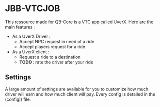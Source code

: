 # JBB-VTCJOB

This ressource made for QB-Core is a VTC app called UverX.
Here are the main features : 

 - As a UverX Driver : 
   - Accept NPC request in need of a ride
   - Accept players request for a ride
 - As a UverX client : 
   - Request a ride to a destination
   - **TODO** : rate the driver after your ride

## Settings
A large amount of settings are available for you to customize how much driver will earn and how much client will pay.
Every config is detailed in the (config|) file.